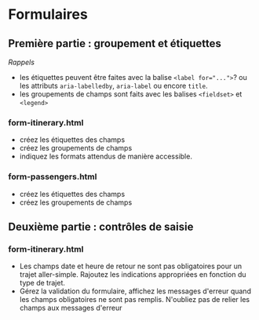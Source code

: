 # Formulaires

## Première partie : groupement et étiquettes 

*Rappels* 

- les étiquettes peuvent être faites avec la balise `<label for="...">`? ou les attributs `aria-labelledby`, `aria-label` ou encore `title`.
- les groupements de champs sont faits avec les balises `<fieldset>` et `<legend>`

### form-itinerary.html

 - créez les étiquettes des champs 
 - créez les groupements de champs 
 - indiquez les formats attendus de manière accessible.

### form-passengers.html

 - créez les étiquettes des champs 
 - créez les groupements de champs 
 
 ## Deuxième partie : contrôles de saisie

 ### form-itinerary.html

 - Les champs date et heure de retour ne sont pas obligatoires pour un trajet aller-simple. Rajoutez les indications appropriées en fonction du type de trajet.
 - Gérez la validation du formulaire, affichez les messages d'erreur quand les champs obligatoires ne sont pas remplis. N'oubliez pas de relier les champs aux messages d'erreur 